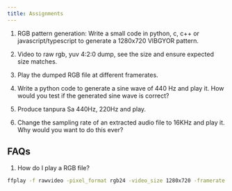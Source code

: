 ```yaml
---
title: Assignments
---
```



1. RGB pattern generation: Write a small code in python, c, c++ or javascript/typescript to 
generate a 1280x720 VIBGYOR pattern.

2. Video to raw rgb, yuv 4:2:0 dump, see the size and ensure expected size matches.

3. Play the dumped RGB file at different framerates.

4. Write a python code to generate a sine wave of 440 Hz and play it.
    How would you test if the generated sine wave is correct?

5. Produce tanpura Sa 440Hz, 220Hz and play.

6. Change the sampling rate of an extracted audio file to 16KHz and play it. Why 
would you want to do this ever?


## FAQs

1. How do I play a RGB file?

```bash
ffplay -f rawvideo -pixel_format rgb24 -video_size 1280x720 -framerate 30 video.rgb
```
